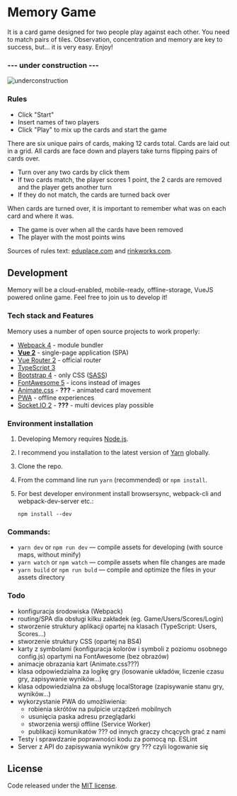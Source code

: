 # Memory Game

It is a card game designed for two people play against each other. You need to match pairs of tiles. 
Observation, concentration and memory are key to success, but... it is very easy. Enjoy!

###  --- under construction ---

![underconstruction](https://octodex.github.com/images/constructocat2.jpg)

### Rules 
 
 - Click "Start"
 - Insert names of two players
 - Click "Play" to mix up the cards and start the game
 
 There are six unique pairs of cards, making 12 cards total. Cards are laid out in a grid. All cards are face down and players take turns flipping pairs of cards over.
  
  - Turn over any two cards by click them
  - If two cards match, the player scores 1 point, the 2 cards are removed and the player gets another turn
  - If they do not match, the cards are turned back over
  
  When cards are turned over, it is important to remember what was on each card and where it was. 
  
  - The game is over when all the cards have been removed
  - The player with the most points wins
 
 Sources of rules text: [eduplace.com](https://www.eduplace.com/ss/act/rules.html) and [rinkworks.com](http://www.rinkworks.com/games/memory.shtml).

## Development

Memory will be a cloud-enabled, mobile-ready, offline-storage, VueJS powered online game. Feel free to join us to develop it!

### Tech stack and Features

Memory uses a number of open source projects to work properly:

 * [Webpack 4](https://webpack.js.org/) - module bundler
 * [**Vue 2**](https://vuejs.org) - single-page application (SPA)
 * [Vue Router 2](https://github.com/vuejs/vue-router) - official router
 * [TypeScript 3](https://www.typescriptlang.org/)
 * [Bootstrap 4](http://getbootstrap.com/) - only CSS ([SASS](https://sass-lang.com/))
 * [FontAwesome 5](https://fontawesome.com/) - icons instead of images
 * [Animate.css](https://daneden.github.io/animate.css/) - **???** - animated card movement
 * [PWA](https://developers.google.com/web/progressive-web-apps/) - offline experiences
 * [Socket.IO 2](https://socket.io/) - **???** - multi devices play possible
                                               

### Environment installation 

1. Developing Memory requires [Node.js](http://nodejs.org/download/). 
2. I recommend you installation to the latest version of [Yarn](https://yarnpkg.com/en/) globally.
3. Clone the repo.
4. From the command line run `yarn` (recommended) or `npm install`.
5. For best developer environment install browsersync, webpack-cli and webpack-dev-server etc.:

    `npm install --dev`

### Commands:

* `yarn dev` or `npm run dev` — compile assets for developing (with source maps, without minify)
* `yarn watch` or `npm watch` — compile assets when file changes are made
* `yarn build` or `npm run buld` — compile and optimize the files in your assets directory

### Todo

 - konfiguracja środowiska (Webpack)
 - routing/SPA dla obsługi kilku zakładek (eg. Game/Users/Scores/Login) 
 - stworzenie struktury aplikacji opartej na klasach (TypeScript: Users, Scores...)
 - stworzenie struktury CSS (opartej na BS4)
 - karty z symbolami (konfiguracja kolorów i symboli z poziomu osobnego config.js) opartymi na FontAwesome (bez obrazów)
 - animacje obrazania kart (Animate.css???)
 - klasa odpowiedzialna za logikę gry (losowanie układów, liczenie czasu gry, zapisywanie wyników...)
 - klasa odpowiedzialna za obsługę localStorage (zapisywanie stanu gry, wyników...)
 - wykorzystanie PWA do umożliwienia: 
    * robienia skrótów na pulpicie urządzeń mobilnych
    * usunięcia paska adresu przeglądarki
    * stworzenia wersji offline (Service Worker)
    * publikacji komunikatów ??? od innych graczy chcących grać z nami
 - Testy i sprawdzanie poprawności kodu za pomocą np. ESLint
 - Server z API do zapisywania wyników gry ??? czyli logowanie się 

## License

Code released under the [MIT license](LICENSE.md).
